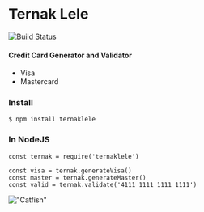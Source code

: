 # Ternak Lele 
[![Build Status](https://travis-ci.org/irfannurhakim/TernakLele.svg?branch=master)](https://travis-ci.org/irfannurhakim/TernakLele)
#### Credit Card Generator and Validator

+ Visa
+ Mastercard

### Install
```
$ npm install ternaklele
```

### In NodeJS
```
const ternak = require('ternaklele')

const visa = ternak.generateVisa()
const master = ternak.generateMaster()
const valid = ternak.validate('4111 1111 1111 1111')
```

!["Catfish"](http://passporttotexas.org/wp-content/uploads/2016/05/feature-vision-for-catfish-retina.jpg "Catfish")
